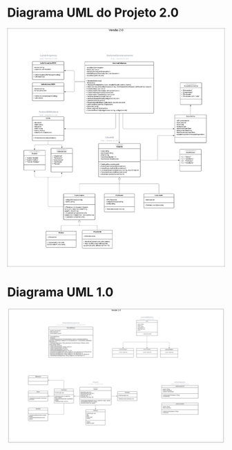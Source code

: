 # Diagrama UML do Projeto 2.0
![Foto do UML Recente](./uml.svg)

# Diagrama UML 1.0
![Foto do UML Antigo](./umlOld.svg)